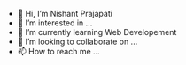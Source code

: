 - 👋 Hi, I’m Nishant Prajapati
- 👀 I’m interested in ...
- 🌱 I’m currently learning Web Developement
- 💞️ I’m looking to collaborate on ...
- 📫 How to reach me ...

<!---
nishantp15/nishantp15 is a ✨ special ✨ repository because its `README.md` (this file) appears on your GitHub profile.
You can click the Preview link to take a look at your changes.
--->
